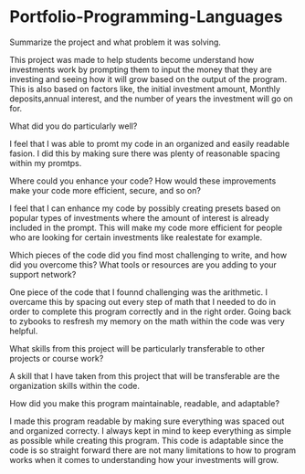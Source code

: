 # Portfolio-Programming-Languages


Summarize the project and what problem it was solving.

This project was made to help students become understand how investments work by prompting them to input the money that they are investing and seeing how it will grow based on the output of the program. This is also based on factors like, the initial investment amount, Monthly deposits,annual interest, and the number of years the investment will go on for. 

What did you do particularly well?

I feel that I was able to promt my code in an organized and easily readable fasion. I did this by making sure there was plenty of reasonable spacing within my promtps.


Where could you enhance your code? How would these improvements make your code more efficient, secure, and so on?

I feel that I can enhance my code by possibly creating presets based on popular types of investments where the amount of interest is already included in the prompt. This will make my code more efficient for people who are looking for certain investments like realestate for example. 


Which pieces of the code did you find most challenging to write, and how did you overcome this? What tools or resources are you adding to your support network?

One piece of the code that I founnd challenging was the arithmetic. I overcame this by spacing out every step of math that I needed to do in order to complete this program correctly and in the right order. Going back to zybooks to resfresh  my memory on the math within the code was very helpful.


What skills from this project will be particularly transferable to other projects or course work?

A skill that I have taken from this project that will be transferable are the organization skills within the code. 


How did you make this program maintainable, readable, and adaptable?

I made this program readable by making sure everything was spaced out and organized correcty. I always kept in mind to keep everything as simple as possible while creating this program. This code is adaptable since the code is so straight forward there are not many limitations to how to program works when it comes to understanding how your investments will grow. 


